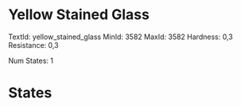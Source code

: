 # Yellow Stained Glass
TextId: yellow_stained_glass
MinId: 3582
MaxId: 3582
Hardness: 0,3
Resistance: 0,3

Num States: 1
# States
```

```